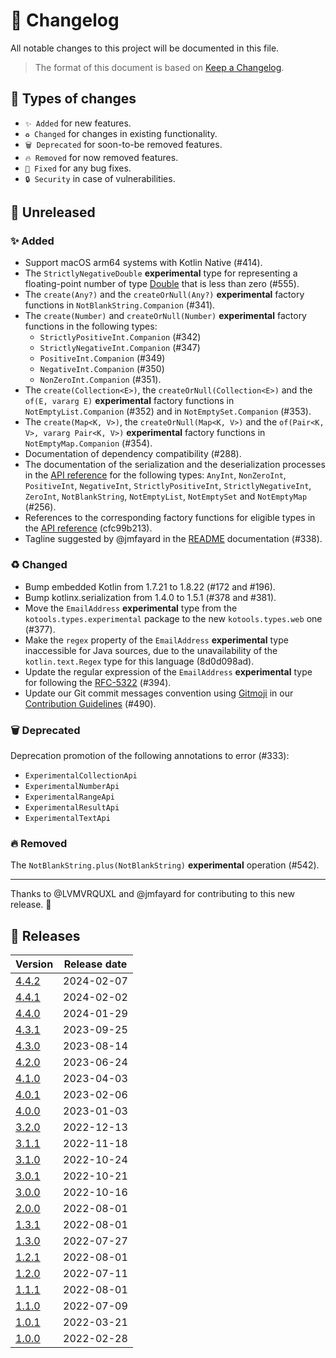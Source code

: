 # 🔄 Changelog

All notable changes to this project will be documented in this file.

> The format of this document is based on
> [Keep a Changelog](https://keepachangelog.com/en/1.1.0).

## 🤔 Types of changes

- `✨ Added` for new features.
- `♻️ Changed` for changes in existing functionality.
- `🗑️ Deprecated` for soon-to-be removed features.
- `🔥 Removed` for now removed features.
- `🐛 Fixed` for any bug fixes.
- `🔒 Security` in case of vulnerabilities.

## 🚧 Unreleased

### ✨ Added

- Support macOS arm64 systems with Kotlin Native (#414).
- The `StrictlyNegativeDouble` **experimental** type for representing a
  floating-point number of type [Double][kotlin.Double] that is less than zero
  (#555).
- The `create(Any?)` and the `createOrNull(Any?)` **experimental** factory
  functions in `NotBlankString.Companion` (#341).
- The `create(Number)` and `createOrNull(Number)` **experimental** factory
  functions in the following types:
  - `StrictlyPositiveInt.Companion` (#342)
  - `StrictlyNegativeInt.Companion` (#347)
  - `PositiveInt.Companion` (#349)
  - `NegativeInt.Companion` (#350)
  - `NonZeroInt.Companion` (#351).
- The `create(Collection<E>)`, the `createOrNull(Collection<E>)` and the
  `of(E, vararg E)` **experimental** factory functions in
  `NotEmptyList.Companion` (#352) and in `NotEmptySet.Companion` (#353).
- The `create(Map<K, V>)`, the `createOrNull(Map<K, V>)` and
  the `of(Pair<K, V>, vararg Pair<K, V>)` **experimental** factory functions in
  `NotEmptyMap.Companion` (#354).
- Documentation of dependency compatibility (#288).
- The documentation of the serialization and the deserialization processes in
  the [API reference] for the following types: `AnyInt`, `NonZeroInt`,
  `PositiveInt`, `NegativeInt`, `StrictlyPositiveInt`, `StrictlyNegativeInt`,
  `ZeroInt`, `NotBlankString`, `NotEmptyList`, `NotEmptySet` and `NotEmptyMap`
  (#256).
- References to the corresponding factory functions for eligible types in the
  [API reference] (cfc99b213).
- Tagline suggested by @jmfayard in the [README](README.md) documentation
  (#338).

[api reference]: https://types.kotools.org
[kotlin.Double]: https://kotlinlang.org/api/latest/jvm/stdlib/kotlin/-double/index.html

### ♻️ Changed

- Bump embedded Kotlin from 1.7.21 to 1.8.22 (#172 and #196).
- Bump kotlinx.serialization from 1.4.0 to 1.5.1 (#378 and #381).
- Move the `EmailAddress` **experimental** type from the
  `kotools.types.experimental` package to the new `kotools.types.web` one
  (#377).
- Make the `regex` property of the `EmailAddress` **experimental** type
  inaccessible for Java sources, due to the unavailability of the
  `kotlin.text.Regex` type for this language (8d0d098ad).
- Update the regular expression of the `EmailAddress` **experimental** type for
  following the [RFC-5322] (#394).
- Update our Git commit messages convention using [Gitmoji] in our
  [Contribution Guidelines](CONTRIBUTING.md) (#490).

[Gitmoji]: https://github.com/carloscuesta/gitmoji
[RFC-5322]: https://datatracker.ietf.org/doc/html/rfc5322#section-3.4.1

### 🗑️ Deprecated

Deprecation promotion of the following annotations to error (#333):

- `ExperimentalCollectionApi`
- `ExperimentalNumberApi`
- `ExperimentalRangeApi`
- `ExperimentalResultApi`
- `ExperimentalTextApi`

### 🔥 Removed

The `NotBlankString.plus(NotBlankString)` **experimental** operation (#542).

---

Thanks to @LVMVRQUXL and @jmfayard for contributing to this new release. 🙏

## 🔖 Releases

| Version | Release date |
|---------|--------------|
| [4.4.2] | 2024-02-07   |
| [4.4.1] | 2024-02-02   |
| [4.4.0] | 2024-01-29   |
| [4.3.1] | 2023-09-25   |
| [4.3.0] | 2023-08-14   |
| [4.2.0] | 2023-06-24   |
| [4.1.0] | 2023-04-03   |
| [4.0.1] | 2023-02-06   |
| [4.0.0] | 2023-01-03   |
| [3.2.0] | 2022-12-13   |
| [3.1.1] | 2022-11-18   |
| [3.1.0] | 2022-10-24   |
| [3.0.1] | 2022-10-21   |
| [3.0.0] | 2022-10-16   |
| [2.0.0] | 2022-08-01   |
| [1.3.1] | 2022-08-01   |
| [1.3.0] | 2022-07-27   |
| [1.2.1] | 2022-08-01   |
| [1.2.0] | 2022-07-11   |
| [1.1.1] | 2022-08-01   |
| [1.1.0] | 2022-07-09   |
| [1.0.1] | 2022-03-21   |
| [1.0.0] | 2022-02-28   |

[4.4.2]: https://github.com/kotools/types/releases/tag/4.4.2
[4.4.1]: https://github.com/kotools/types/releases/tag/4.4.1
[4.4.0]: https://github.com/kotools/types/releases/tag/4.4.0
[4.3.1]: https://github.com/kotools/types/releases/tag/4.3.1
[4.3.0]: https://github.com/kotools/types/releases/tag/4.3.0
[4.2.0]: https://github.com/kotools/types/releases/tag/4.2.0
[4.1.0]: https://github.com/kotools/types/releases/tag/4.1.0
[4.0.1]: https://github.com/kotools/types/releases/tag/4.0.1
[4.0.0]: https://github.com/kotools/types/releases/tag/4.0.0
[3.2.0]: https://github.com/kotools/libraries/releases/tag/types-v3.2.0
[3.1.1]: https://github.com/kotools/libraries/releases/tag/types-v3.1.1
[3.1.0]: https://github.com/kotools/types-legacy/releases/tag/v3.1.0
[3.0.1]: https://github.com/kotools/types-legacy/releases/tag/v3.0.1
[3.0.0]: https://github.com/kotools/types-legacy/releases/tag/v3.0.0
[2.0.0]: https://github.com/kotools/types-legacy/releases/tag/v2.0.0
[1.3.1]: https://github.com/kotools/types-legacy/releases/tag/v1.3.1
[1.3.0]: https://github.com/kotools/types-legacy/releases/tag/v1.3.0
[1.2.1]: https://github.com/kotools/types-legacy/releases/tag/v1.2.1
[1.2.0]: https://github.com/kotools/types-legacy/releases/tag/v1.2.0
[1.1.1]: https://github.com/kotools/types-legacy/releases/tag/v1.1.1
[1.1.0]: https://github.com/kotools/types-legacy/releases/tag/v1.1.0
[1.0.1]: https://github.com/kotools/types-legacy/releases/tag/v1.0.1
[1.0.0]: https://github.com/kotools/types-legacy/releases/tag/v1.0.0
